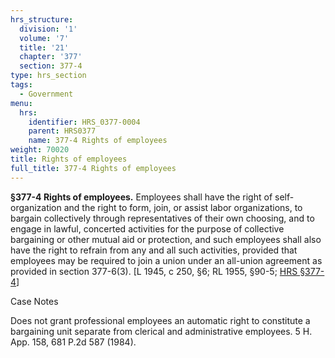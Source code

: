 ```yaml
---
hrs_structure:
  division: '1'
  volume: '7'
  title: '21'
  chapter: '377'
  section: 377-4
type: hrs_section
tags:
  - Government
menu:
  hrs:
    identifier: HRS_0377-0004
    parent: HRS0377
    name: 377-4 Rights of employees
weight: 70020
title: Rights of employees
full_title: 377-4 Rights of employees
---
```

**§377-4 Rights of employees.** Employees shall have the right of self-organization and the right to form, join, or assist labor organizations, to bargain collectively through representatives of their own choosing, and to engage in lawful, concerted activities for the purpose of collective bargaining or other mutual aid or protection, and such employees shall also have the right to refrain from any and all such activities, provided that employees may be required to join a union under an all-union agreement as provided in section 377-6(3). [L 1945, c 250, §6; RL 1955, §90-5; [HRS §377-4](/title-21/chapter-377/section-377-4/)]

Case Notes

Does not grant professional employees an automatic right to constitute a bargaining unit separate from clerical and administrative employees. 5 H. App. 158, 681 P.2d 587 (1984).